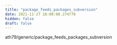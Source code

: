 ```yaml
---
title: "package_feeds_packages_subversion"
date: 2021-11-27 16:08:08.274778
hidden: false
draft: false
---
```


ath79/generic/package_feeds_packages_subversion

